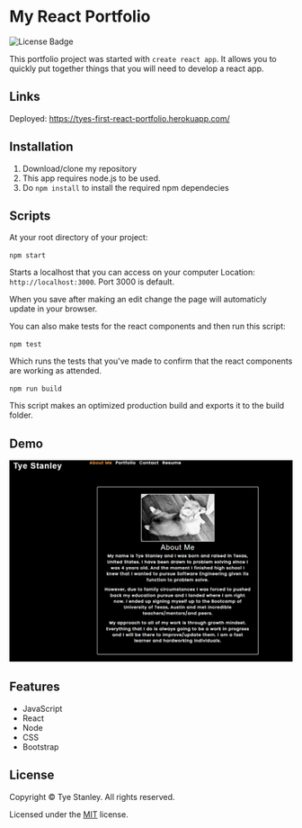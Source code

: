 # My React Portfolio

![License Badge](https://img.shields.io/github/license/TyeStanley/employee-tracker)

This portfolio project was started with `create react app`. It allows you to quickly put together things that you will need to develop a react app.

## Links

Deployed: https://tyes-first-react-portfolio.herokuapp.com/

## Installation

1. Download/clone my repository
2. This app requires node.js to be used.
3. Do `npm install` to install the required npm dependecies

## Scripts

At your root directory of your project:

`npm start`

Starts a localhost that you can access on your computer
Location: `http://localhost:3000`. Port 3000 is default.

When you save after making an edit change the page will automaticly update
in your browser.

You can also make tests for the react components and then run this script:

`npm test`

Which runs the tests that you've made to confirm that the react components are
working as attended.

`npm run build`

This script makes an optimized production build and exports it to the build folder.

## Demo

![Portfolio](./src/assets/images/portfolioimg.PNG)

## Features

* JavaScript
* React
* Node
* CSS
* Bootstrap

## License

Copyright &copy; Tye Stanley. All rights reserved.
  
  Licensed under the [MIT](LICENSE) license.